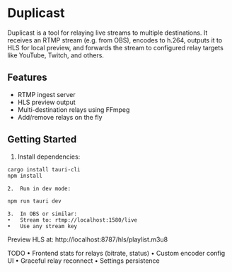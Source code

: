 # Duplicast

Duplicast is a tool for relaying live streams to multiple destinations. It receives an RTMP stream (e.g. from OBS), encodes to h.264, outputs it to HLS for local preview, and forwards the stream to configured relay targets like YouTube, Twitch, and others.

## Features

- RTMP ingest server
- HLS preview output
- Multi-destination relays using FFmpeg
- Add/remove relays on the fly

## Getting Started

1. Install dependencies:

```bash
cargo install tauri-cli
npm install
```

	2.	Run in dev mode:

```bash
npm run tauri dev
```

	3.	In OBS or similar:
	•	Stream to: rtmp://localhost:1580/live
	•	Use any stream key

Preview HLS at: http://localhost:8787/hls/playlist.m3u8

TODO
	•	Frontend stats for relays (bitrate, status)
	•	Custom encoder config UI
	•	Graceful relay reconnect
	•	Settings persistence

